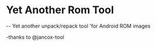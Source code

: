 # Yet Another Rom Tool
--
Yet another unpack/repack tool 'for Android ROM images


-thanks to @jancox-tool
